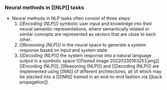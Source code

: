 ### **Neural methods in [[NLP]] tasks**

- Neural methods in NLP tasks often consist of three steps:
	1. *[[Encoding (NLP)]]* symbolic user input and knowledge into their neural semantic representations, where semantically related or similar concepts are represented as vectors that are close to each other.
	2. *[[Reasoning (NLP)]]* in the neural space to generate a system response based on input and system state. 
	3. *[[Decoding (NLP)]]* the system response into a natural language output in a symbolic space
![[Pasted image 20220330163253.png]]
[[Encoding (NLP)]], [[Reasoning (NLP)]] and [[Decoding (NLP)]] are implemented using [[NN]] of different architectures, all of which may be stacked into a [[DNN]] trained in an end-to-end fashion via [[back propagation]].
